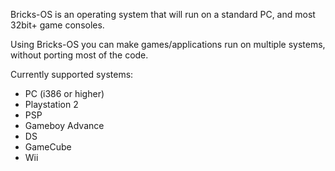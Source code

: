 Bricks-OS is an operating system that will run on a standard PC, and most 32bit+ game consoles.

Using Bricks-OS you can make games/applications run on multiple systems, without porting most of the code.

Currently supported systems:
  * PC (i386 or higher)
  * Playstation 2
  * PSP
  * Gameboy Advance
  * DS
  * GameCube
  * Wii